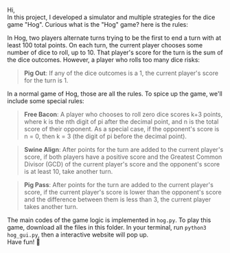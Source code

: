 Hi,\
In this project, I developed a simulator and multiple strategies for the dice game "Hog". Curious what is the "Hog" game? here is the rules:
  
In Hog, two players alternate turns trying to be the first to end a turn with at least 100 total points.
On each turn, the current player chooses some number of dice to roll, up to 10.
That player's score for the turn is the sum of the dice outcomes. However, a player who rolls too many dice risks:
>**Pig Out**: If any of the dice outcomes is a 1, the current player's score for the turn is 1.


In a normal game of Hog, those are all the rules. To spice up the game, we'll include some special rules:
>**Free Bacon**: A player who chooses to roll zero dice scores k+3 points, where k is the nth digit of pi after the decimal point, and n is the total score of their opponent. As a special case, if the opponent's score is n = 0, then k = 3 (the digit of pi before the decimal point).

>**Swine Align**: After points for the turn are added to the current player's score, if both players have a positive score and the Greatest Common Divisor (GCD) of the current player's score and the opponent's score is at least 10, take another turn.

>**Pig Pass**: After points for the turn are added to the current player's score, if the current player's score is lower than the opponent's score and the difference between them is less than 3, the current player takes another turn.


The main codes of the game logic is implemented in `hog.py`. To play this game, download all the files in this folder. In your terminal, run `python3 hog_gui.py`, then a interactive website will pop up. \
Have fun! :clap:
